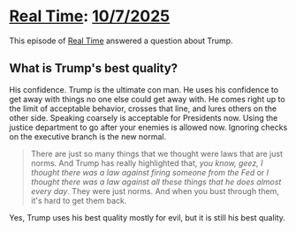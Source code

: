 # [Real Time](https://podcastindex.org/podcast/742515): [10/7/2025](https://writecomments.com/transcripts/?md5=b4cf4da2cb7e95d305ed125668ddd1e7)

This episode of [Real Time](../../../2025/10/16/real-time.md) answered a question about Trump.

## What is Trump's best quality?

His confidence. Trump is the ultimate con man. He uses his confidence to get away with things no one else could get away with. He comes right up to the limit of acceptable behavior, crosses that line, and lures others on the other side. Speaking coarsely is acceptable for Presidents now. Using the justice department to go after your enemies is allowed now. Ignoring checks on the executive branch is the new normal.

> There are just so many things that we thought were laws that are just norms. And Trump has really highlighted that, _you know, geez, I thought there was a law against firing someone from the Fed_ or _I thought there was a law against all these things that he does almost every day_. They were just norms. And when you bust through them, it's hard to get them back.

Yes, Trump uses his best quality mostly for evil, but it is still his best quality.
